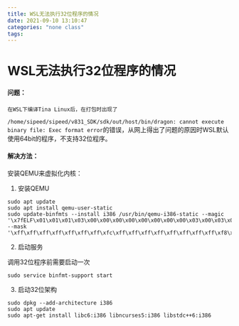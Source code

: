 ```yaml
---
title: WSL无法执行32位程序的情况
date: 2021-09-10 13:10:47
categories: "none class"
tags:
---
```

# WSL无法执行32位程序的情况

#### 问题：

```
在WSL下编译Tina Linux后，在打包时出现了
```

`/home/sipeed/sipeed/v831_SDK/sdk/out/host/bin/dragon: cannot execute binary file: Exec format error`的错误，从网上得出了问题的原因时WSL默认使用64bit的程序，不支持32位程序。

#### 解决方法：

安装QEMU来虚拟化内核：

1. 安装QEMU

```
sudo apt update
sudo apt install qemu-user-static
sudo update-binfmts --install i386 /usr/bin/qemu-i386-static --magic '\x7fELF\x01\x01\x01\x03\x00\x00\x00\x00\x00\x00\x00\x00\x03\x00\x03\x00\x01\x00\x00\x00' --mask '\xff\xff\xff\xff\xff\xff\xff\xfc\xff\xff\xff\xff\xff\xff\xff\xff\xf8\xff\xff\xff\xff\xff\xff\xff'
```

2. 启动服务

调用32位程序前需要启动一次

```
sudo service binfmt-support start
```

3. 启动32位架构

```
sudo dpkg --add-architecture i386
sudo apt update
sudo apt-get install libc6:i386 libncurses5:i386 libstdc++6:i386
```
